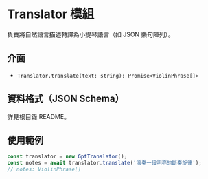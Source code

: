 # Translator 模組

負責將自然語言描述轉譯為小提琴語言（如 JSON 樂句陣列）。

## 介面
- `Translator.translate(text: string): Promise<ViolinPhrase[]>`

## 資料格式（JSON Schema）
詳見根目錄 README。

## 使用範例
```ts
const translator = new GptTranslator();
const notes = await translator.translate('演奏一段明亮的斷奏旋律');
// notes: ViolinPhrase[]
```

